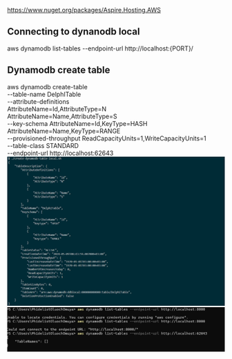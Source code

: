 https://www.nuget.org/packages/Aspire.Hosting.AWS

## Connecting to dynanodb local
 aws dynamodb list-tables --endpoint-url http://localhost:{PORT}/

## Dynamodb create table 
aws dynamodb create-table \
    --table-name DelphITable \
    --attribute-definitions \
        AttributeName=Id,AttributeType=N \
        AttributeName=Name,AttributeType=S \
    --key-schema AttributeName=Id,KeyType=HASH AttributeName=Name,KeyType=RANGE\
    --provisioned-throughput ReadCapacityUnits=1,WriteCapacityUnits=1 \
    --table-class STANDARD\
    --endpoint-url http://localhost:62643
![Outputaftercreate table](image-1.png)
![List table](image.png)